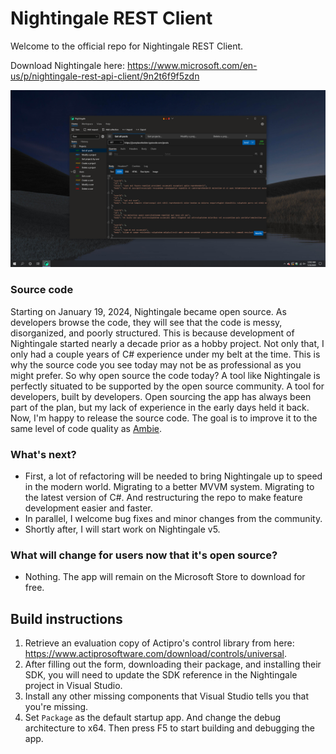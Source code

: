 # Nightingale REST Client

Welcome to the official repo for Nightingale REST Client.

Download Nightingale here: https://www.microsoft.com/en-us/p/nightingale-rest-api-client/9n2t6f9f5zdn

![](images/nightingale-hero.png)

### Source code

Starting on January 19, 2024, Nightingale became open source. As developers browse the code, they will see that the code is messy, disorganized, and poorly structured. This is because development of Nightingale started nearly a decade prior as a hobby project. Not only that, I only had a couple years of C# experience under my belt at the time. This is why the source code you see today may not be as professional as you might prefer. So why open source the code today? A tool like Nightingale is perfectly situated to be supported by the open source community. A tool for developers, built by developers. Open sourcing the app has always been part of the plan, but my lack of experience in the early days held it back. Now, I'm happy to release the source code. The goal is to improve it to the same level of code quality as [Ambie](https://github.com/jenius-apps/ambie).

### What's next? 

- First, a lot of refactoring will be needed to bring Nightingale up to speed in the modern world. Migrating to a better MVVM system. Migrating to the latest version of C#. And restructuring the repo to make feature development easier and faster.
- In parallel, I welcome bug fixes and minor changes from the community.
- Shortly after, I will start work on Nightingale v5.

### What will change for users now that it's open source?

- Nothing. The app will remain on the Microsoft Store to download for free.

## Build instructions

1. Retrieve an evaluation copy of Actipro's control library from here: https://www.actiprosoftware.com/download/controls/universal.
2. After filling out the form, downloading their package, and installing their SDK, you will need to update the SDK reference in the Nightingale project in Visual Studio.
4. Install any other missing components that Visual Studio tells you that you're missing.
5. Set `Package` as the default startup app. And change the debug architecture to x64. Then press F5 to start building and debugging the app.
